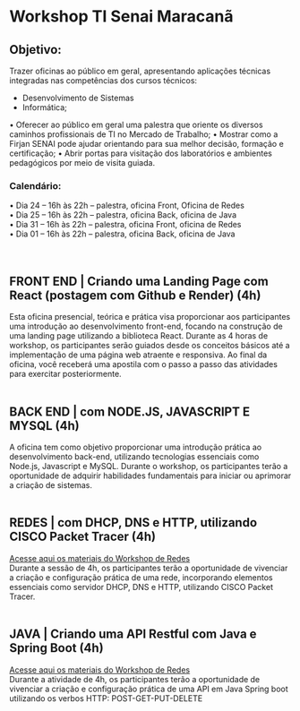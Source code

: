 # Workshop TI Senai Maracanã

## Objetivo: 
Trazer oficinas ao público em geral, apresentando aplicações técnicas integradas nas competências dos cursos técnicos:
* Desenvolvimento de Sistemas
* Informática; 

•	Oferecer ao público em geral uma palestra que oriente os diversos caminhos profissionais de TI no Mercado de Trabalho;
•	Mostrar como a Firjan SENAI pode ajudar orientando para sua melhor decisão, formação e certificação; 
•	Abrir portas para visitação dos laboratórios e ambientes pedagógicos por meio de visita guiada.

### Calendário:
•	Dia 24 – 16h às 22h – palestra, oficina Front, Oficina de Redes<br>
•	Dia 25 – 16h às 22h – palestra, oficina Back, oficina de Java<br>
•	Dia 31 – 16h às 22h – palestra, oficina Front, oficina de Redes<br>
•	Dia 01 – 16h às 22h – palestra, oficina Back, oficina de Java<br>
<br>
<br>
## FRONT END | Criando uma Landing Page com React (postagem com Github e Render) (4h)
Esta oficina presencial, teórica e prática visa proporcionar aos participantes uma introdução ao desenvolvimento front-end, focando na construção de uma landing page utilizando a biblioteca React. Durante as 4 horas de workshop, os participantes serão guiados desde os conceitos básicos até a implementação de uma página web atraente e responsiva. Ao final da oficina, você receberá uma apostila com o passo a passo das atividades para exercitar posteriormente. 
<br>
<br>
## BACK END | com NODE.JS, JAVASCRIPT E MYSQL (4h)
A oficina tem como objetivo proporcionar uma introdução prática ao desenvolvimento back-end, utilizando tecnologias essenciais como Node.js, Javascript e MySQL. Durante o workshop, os participantes terão a oportunidade de adquirir habilidades fundamentais para iniciar ou aprimorar a criação de sistemas. 
<br>
<br>
## REDES | com DHCP, DNS e HTTP, utilizando CISCO Packet Tracer (4h) 
[Acesse aqui os materiais do Workshop de Redes](WorkshopTI_Senai/Redes/) <br>
Durante a sessão de 4h, os participantes terão a oportunidade de vivenciar a criação e configuração prática de uma rede, incorporando elementos essenciais como servidor DHCP, DNS e HTTP, utilizando CISCO Packet Tracer.
<br>
<br>
## JAVA | Criando uma API Restful com Java e Spring Boot (4h)
[Acesse aqui os materiais do Workshop de Redes](WorkshopTI_Senai/Java/) <br>
Durante a atividade de 4h, os participantes terão a oportunidade de vivenciar a criação e configuração prática de uma API em Java Spring boot utilizando os verbos HTTP:  POST-GET-PUT-DELETE
